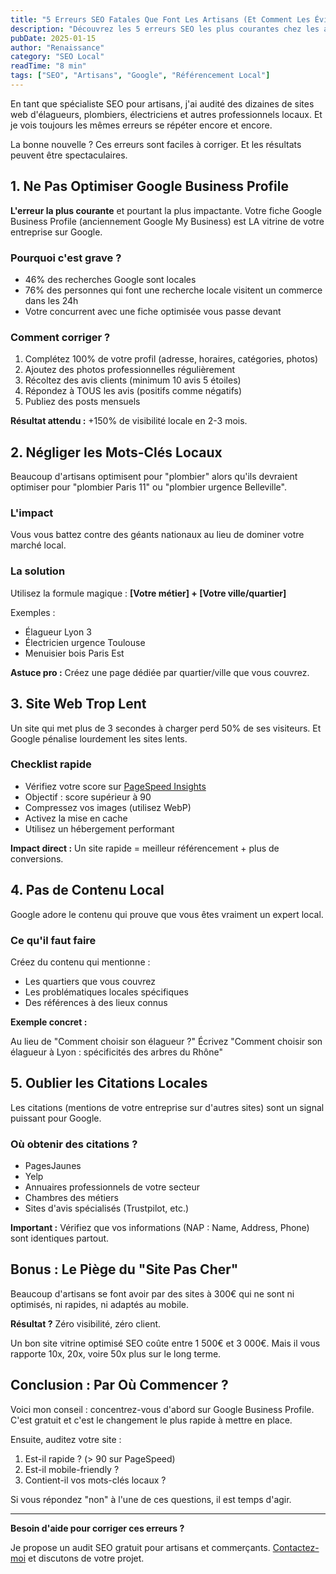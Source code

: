 ```yaml
---
title: "5 Erreurs SEO Fatales Que Font Les Artisans (Et Comment Les Éviter)"
description: "Découvrez les 5 erreurs SEO les plus courantes chez les artisans et comment les corriger pour booster votre visibilité sur Google."
pubDate: 2025-01-15
author: "Renaissance"
category: "SEO Local"
readTime: "8 min"
tags: ["SEO", "Artisans", "Google", "Référencement Local"]
---
```


En tant que spécialiste SEO pour artisans, j'ai audité des dizaines de sites web d'élagueurs, plombiers, électriciens et autres professionnels locaux. Et je vois toujours les mêmes erreurs se répéter encore et encore.

La bonne nouvelle ? Ces erreurs sont faciles à corriger. Et les résultats peuvent être spectaculaires.

## 1. Ne Pas Optimiser Google Business Profile

**L'erreur la plus courante** et pourtant la plus impactante. Votre fiche Google Business Profile (anciennement Google My Business) est LA vitrine de votre entreprise sur Google.

### Pourquoi c'est grave ?

- 46% des recherches Google sont locales
- 76% des personnes qui font une recherche locale visitent un commerce dans les 24h
- Votre concurrent avec une fiche optimisée vous passe devant

### Comment corriger ?

1. Complétez 100% de votre profil (adresse, horaires, catégories, photos)
2. Ajoutez des photos professionnelles régulièrement
3. Récoltez des avis clients (minimum 10 avis 5 étoiles)
4. Répondez à TOUS les avis (positifs comme négatifs)
5. Publiez des posts mensuels

**Résultat attendu :** +150% de visibilité locale en 2-3 mois.

## 2. Négliger les Mots-Clés Locaux

Beaucoup d'artisans optimisent pour "plombier" alors qu'ils devraient optimiser pour "plombier Paris 11" ou "plombier urgence Belleville".

### L'impact

Vous vous battez contre des géants nationaux au lieu de dominer votre marché local.

### La solution

Utilisez la formule magique :
**[Votre métier] + [Votre ville/quartier]**

Exemples :
- Élagueur Lyon 3
- Électricien urgence Toulouse
- Menuisier bois Paris Est

**Astuce pro :** Créez une page dédiée par quartier/ville que vous couvrez.

## 3. Site Web Trop Lent

Un site qui met plus de 3 secondes à charger perd 50% de ses visiteurs. Et Google pénalise lourdement les sites lents.

### Checklist rapide

- Vérifiez votre score sur [PageSpeed Insights](https://pagespeed.web.dev)
- Objectif : score supérieur à 90
- Compressez vos images (utilisez WebP)
- Activez la mise en cache
- Utilisez un hébergement performant

**Impact direct :** Un site rapide = meilleur référencement + plus de conversions.

## 4. Pas de Contenu Local

Google adore le contenu qui prouve que vous êtes vraiment un expert local.

### Ce qu'il faut faire

Créez du contenu qui mentionne :
- Les quartiers que vous couvrez
- Les problématiques locales spécifiques
- Des références à des lieux connus

**Exemple concret :**

Au lieu de "Comment choisir son élagueur ?"
Écrivez "Comment choisir son élagueur à Lyon : spécificités des arbres du Rhône"

## 5. Oublier les Citations Locales

Les citations (mentions de votre entreprise sur d'autres sites) sont un signal puissant pour Google.

### Où obtenir des citations ?

- PagesJaunes
- Yelp
- Annuaires professionnels de votre secteur
- Chambres des métiers
- Sites d'avis spécialisés (Trustpilot, etc.)

**Important :** Vérifiez que vos informations (NAP : Name, Address, Phone) sont identiques partout.

## Bonus : Le Piège du "Site Pas Cher"

Beaucoup d'artisans se font avoir par des sites à 300€ qui ne sont ni optimisés, ni rapides, ni adaptés au mobile.

**Résultat ?** Zéro visibilité, zéro client.

Un bon site vitrine optimisé SEO coûte entre 1 500€ et 3 000€. Mais il vous rapporte 10x, 20x, voire 50x plus sur le long terme.

## Conclusion : Par Où Commencer ?

Voici mon conseil : concentrez-vous d'abord sur Google Business Profile. C'est gratuit et c'est le changement le plus rapide à mettre en place.

Ensuite, auditez votre site :
1. Est-il rapide ? (> 90 sur PageSpeed)
2. Est-il mobile-friendly ?
3. Contient-il vos mots-clés locaux ?

Si vous répondez "non" à l'une de ces questions, il est temps d'agir.

---

**Besoin d'aide pour corriger ces erreurs ?**

Je propose un audit SEO gratuit pour artisans et commerçants. [Contactez-moi](/contact) et discutons de votre projet.
